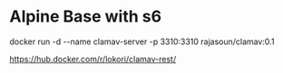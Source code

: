 # Alpine Base with s6

docker run -d --name clamav-server -p 3310:3310  rajasoun/clamav:0.1

https://hub.docker.com/r/lokori/clamav-rest/
